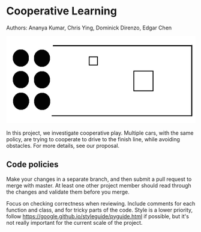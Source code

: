 # Cooperative Learning

Authors: Ananya Kumar, Chris Ying, Dominick Direnzo, Edgar Chen

![coop car game](https://github.com/AnanyaKumar/cooperative_learning/blob/master/proposal/coop_game.png)

In this project, we investigate cooperative play. Multiple cars, with the same policy, are trying to cooperate to drive to the finish line, while avoiding obstacles. For more details, see our proposal.

## Code policies

Make your changes in a separate branch, and then submit a pull request to merge with master. At least one other project member should read through the changes and validate them before you merge.

Focus on checking correctness when reviewing. Include comments for each function and class, and for tricky parts of the code. Style is a lower priority, follow https://google.github.io/styleguide/pyguide.html if possible, but it's not really important for the current scale of the project.

